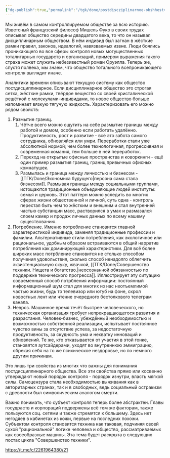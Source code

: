 ```yaml
---
{"dg-publish":true,"permalink":"/tgk/done/postdiscziplinarnoe-obshhestvo/"}
---
```


Мы живём в самом контроллируемом обществе за всю историю. Изветсный французский философ Мишель Фуко в своих трудах описывал общество середины двадцатого века, то что он называл дисциплинарным обществом. В нём индивид был загнан в жёсткие рамки правил, законов, идеалогий, навязваемых извне. Люди боялись проникающего во все сферы контроля новых могущественных тоталитарных государств и организаций, примером выражения такого страха может служить небезивестный роман Оруэлла. Теперь же, спустя полвека, мы знаем, что общество тотального всепроникающего контроля выглядит иначе.

Аналитики времени описывают текущую систему как общество постдисциплинарное. Если дисциплинарное общество это строгая сетка, жёсткие рамки, твёрдое вещество со своей кристалической решёткой с молекулами-индивидами, то новое общество больше напоминает вязкую тягучую жидкость. Характеризовать его можно рядом свойств:

1. Размытие границ. 
	1. Чётче всего можно ощутить на себе размытие границы между работой и домом, особенно если работать удалённо. Продуктивность, рост и развитие - всё это забота самого сотрудника, обновляйся или умри. Переработки стали уже абсолютной нормой; чем более технологичная, прогрессивная и современная комания, тем больше в ней переработок.
	2. Переход на открытые офисные пространства и коворкинги - ещё один пример размытия границ, границ привычных офисных комнатушек. 
	3. Размылась и граница между личностью и бизнесом - [[ТГК/Done/Экономика будущего\|персона сама стала бизнесом]]. Размывая границы между социальными группами, истощаются традиционные объединяющие людей институты: семья и церковь.
	Этот паттерн можно уследить во многих сферах жизни общественной и личной, суть одна - контроль перестал быть чем то жёстким и внешним и стал внутренней частью субстанции масс, растворился в умах и размазался слоем камер и продаж личных данных по всему нашему существованию.
2. Потребление. Именно потребление становится главной характеристикой индивида, заменяя традиционные профессии и фамилии. Альтернативные стили потребления, как экологичное или рациональное, удобным образом встраиваются в общий нарратив потребления как доминирующей характеристики. Для всё более широких масс потрбление становится не столько способом получения удовольствия, сколько способ ненадолго облегчить экзистенциальную скуку, жвачкой, [[ТГК/Done/Совершенство техники.  Нищета и богатство.\|неосознанной обязанностью по поддержке технического прогресса]]. Иллюстрирует эту ситуацию современный способ потрбления информации: постоянный информационный шум стал для многих из нас неотъемлимой частью жизни, будь то телевизор или ютуб на фоне, скрол новостных лент или чтение очередного бестолкового телеграм канала.
3. Невроз. Машинное время течёт быстрее человеческого, но техническая организация требует непрекращающегося развития и разрастания. Человек-бизнес, убеждённый необходимостью и возможностью собственной реализации, испытывает постоянное чувство вины за отсутствие успеха, за недостаточную продуктивность, за скудность ума и нехватку инноваций и обновлений. Те же, кто отказывается от участия в этой гонке, становятся аутсайдерами, уходят во внутреннюю эммиграцию, обрекая себя на то же психическое нездоровье, но по немного другим причинам.

Это лишь три свойства из многих что важны для понимания постдисциплинарного общества. Все эти свойства прямо или косвенно утверждают новый порядок контроля - порядок изнутри, власть мягкой силы. Самоцензура стала необходимостью выживания как в авторитарных странах, так и в свободных, ведь социальный остракизм с древности был символическим аналогом смерти.

Важно понимать, что субъект контроля теперь более абстрактен. Главы госудраств и корпораций подвержены всё тем же факторам, также пользуются соц. сетями и также стремятся к большему. Здесь нет негодяев в кабинетах из кожи, первые на последних похожи. Субъектом контроля становится техника как таковая, подчиняя своей сухой "рациональной" логике человека и общество, рассматриваемых как своеобразные машины. Эта тема будет раскрыта в следующих постах цикла "Совершенство техники". 

https://t.me/c/2261964380/21